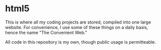 # html5
This is where all my coding projects are stored, compiled into one large website. For convenience, I use some of these things on a daily basis, hence the name "The Convenient Web."

All code in this repository is my own, though public usage is permitteable. 